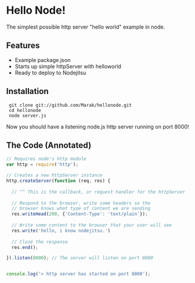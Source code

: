 # Hello Node!

The simplest possible http server "hello world" example in node.

## Features

 - Example package.json
 - Starts up simple httpServer with helloworld
 - Ready to deploy to Nodejitsu

## Installation

     git clone git://github.com/Marak/hellonode.git
     cd hellonode
     node server.js

Now you should have a listening node.js http server running on port 8000!

## The Code (Annotated)

```js
// Requires node's http module
var http = require('http');

// Creates a new httpServer instance
http.createServer(function (req, res) {
      
  // ^^ This is the callback, or request handler for the httpServer
      
  // Respond to the browser, write some headers so the 
  // browser knows what type of content we are sending
  res.writeHead(200, {'Content-Type': 'text/plain'});
      
  // Write some content to the browser that your user will see
  res.write('hello, i know nodejitsu.')
      
  // Close the response
  res.end();

}).listen(8000); // The server will listen on port 8000


console.log('> http server has started on port 8000');
```

